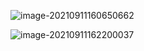![image-20210911160650662](https://zlgan-blog.oss-cn-shenzhen.aliyuncs.com/image-20210911160650662.png)

![image-20210911162200037](https://zlgan-blog.oss-cn-shenzhen.aliyuncs.com/image-20210911162200037.png)